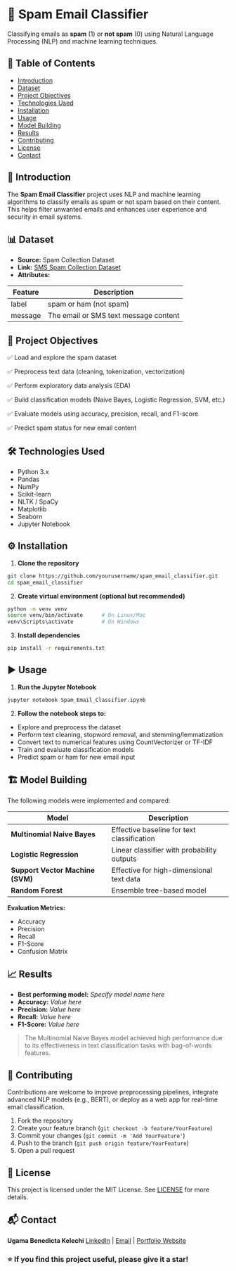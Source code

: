 # 📧 Spam Email Classifier

Classifying emails as **spam** (1) or **not spam** (0) using Natural Language Processing (NLP) and machine learning techniques.



## 📑 Table of Contents

* [Introduction](#introduction)
* [Dataset](#dataset)
* [Project Objectives](#project-objectives)
* [Technologies Used](#technologies-used)
* [Installation](#installation)
* [Usage](#usage)
* [Model Building](#model-building)
* [Results](#results)
* [Contributing](#contributing)
* [License](#license)
* [Contact](#contact)



## 📝 Introduction

The **Spam Email Classifier** project uses NLP and machine learning algorithms to classify emails as spam or not spam based on their content. This helps filter unwanted emails and enhances user experience and security in email systems.



## 📊 Dataset

* **Source:** Spam Collection Dataset
* **Link:** [SMS Spam Collection Dataset]()
* **Attributes:**

| Feature | Description                           |
| ------- | ------------------------------------- |
| label   | spam or ham (not spam)                |
| message | The email or SMS text message content |



## 🎯 Project Objectives

✅ Load and explore the spam dataset

✅ Preprocess text data (cleaning, tokenization, vectorization)

✅ Perform exploratory data analysis (EDA)

✅ Build classification models (Naive Bayes, Logistic Regression, SVM, etc.)

✅ Evaluate models using accuracy, precision, recall, and F1-score

✅ Predict spam status for new email content



## 🛠️ Technologies Used

* Python 3.x
* Pandas
* NumPy
* Scikit-learn
* NLTK / SpaCy
* Matplotlib
* Seaborn
* Jupyter Notebook



## ⚙️ Installation

1. **Clone the repository**

```bash
git clone https://github.com/yourusername/spam_email_classifier.git
cd spam_email_classifier
```

2. **Create virtual environment (optional but recommended)**

```bash
python -m venv venv
source venv/bin/activate      # On Linux/Mac
venv\Scripts\activate         # On Windows
```

3. **Install dependencies**

```bash
pip install -r requirements.txt
```



## ▶️ Usage

1. **Run the Jupyter Notebook**

```bash
jupyter notebook Spam_Email_Classifier.ipynb
```

2. **Follow the notebook steps to:**

* Explore and preprocess the dataset
* Perform text cleaning, stopword removal, and stemming/lemmatization
* Convert text to numerical features using CountVectorizer or TF-IDF
* Train and evaluate classification models
* Predict spam or ham for new email input



## 🏗️ Model Building

The following models were implemented and compared:

| Model                            | Description                                |
| -------------------------------- | ------------------------------------------ |
| **Multinomial Naive Bayes**      | Effective baseline for text classification |
| **Logistic Regression**          | Linear classifier with probability outputs |
| **Support Vector Machine (SVM)** | Effective for high-dimensional text data   |
| **Random Forest**                | Ensemble tree-based model                  |

**Evaluation Metrics:**

* Accuracy
* Precision
* Recall
* F1-Score
* Confusion Matrix



## 📈 Results

* **Best performing model:** *Specify model name here*
* **Accuracy:** *Value here*
* **Precision:** *Value here*
* **Recall:** *Value here*
* **F1-Score:** *Value here*

> The Multinomial Naive Bayes model achieved high performance due to its effectiveness in text classification tasks with bag-of-words features.



## 🤝 Contributing

Contributions are welcome to improve preprocessing pipelines, integrate advanced NLP models (e.g., BERT), or deploy as a web app for real-time email classification.

1. Fork the repository
2. Create your feature branch (`git checkout -b feature/YourFeature`)
3. Commit your changes (`git commit -m 'Add YourFeature'`)
4. Push to the branch (`git push origin feature/YourFeature`)
5. Open a pull request



## 📄 License

This project is licensed under the MIT License. See [LICENSE](LICENSE) for more details.



## 📬 Contact

**Ugama Benedicta Kelechi**
[LinkedIn](www.linkedin.com/in/ugama-benedicta-kelechi-codergirl-103041300) | [Email](mailto:ugamakelechi501@gmail.com.com) | [Portfolio Website](#)



### ⭐️ If you find this project useful, please give it a star!


